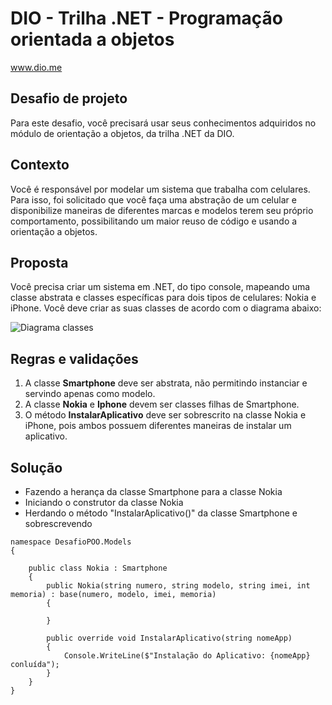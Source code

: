 # DIO - Trilha .NET - Programação orientada a objetos
www.dio.me

## Desafio de projeto
Para este desafio, você precisará usar seus conhecimentos adquiridos no módulo de orientação a objetos, da trilha .NET da DIO.

## Contexto
Você é responsável por modelar um sistema que trabalha com celulares. Para isso, foi solicitado que você faça uma abstração de um celular e disponibilize maneiras de diferentes marcas e modelos terem seu próprio comportamento, possibilitando um maior reuso de código e usando a orientação a objetos.

## Proposta
Você precisa criar um sistema em .NET, do tipo console, mapeando uma classe abstrata e classes específicas para dois tipos de celulares: Nokia e iPhone. 
Você deve criar as suas classes de acordo com o diagrama abaixo:

![Diagrama classes](Imagens/diagrama.png)

## Regras e validações
1. A classe **Smartphone** deve ser abstrata, não permitindo instanciar e servindo apenas como modelo.
2. A classe **Nokia** e **Iphone** devem ser classes filhas de Smartphone.
3. O método **InstalarAplicativo** deve ser sobrescrito na classe Nokia e iPhone, pois ambos possuem diferentes maneiras de instalar um aplicativo.

## Solução
- Fazendo a herança da classe Smartphone para a classe Nokia
- Iniciando o construtor da classe Nokia
- Herdando o método "InstalarAplicativo()" da classe Smartphone e sobrescrevendo
``` 
namespace DesafioPOO.Models
{

    public class Nokia : Smartphone
    {
        public Nokia(string numero, string modelo, string imei, int memoria) : base(numero, modelo, imei, memoria)
        {

        }

        public override void InstalarAplicativo(string nomeApp)
        {
            Console.WriteLine($"Instalação do Aplicativo: {nomeApp} conluída");
        }
    }
}
 ```
